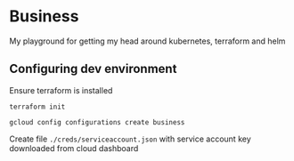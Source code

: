 # Business

My playground for getting my head around kubernetes, terraform and helm

## Configuring dev environment

Ensure terraform is installed

```
terraform init
```

```
gcloud config configurations create business
```

Create file `./creds/serviceaccount.json` with service account key downloaded from cloud dashboard
